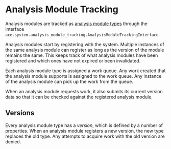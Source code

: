 # Analysis Module Tracking

Analysis modules are tracked as [analysis module types](analysis_module_type.md) through the interface `ace.system.analysis_module_tracking.AnalysisModuleTrackingInterface`. 

Analysis modules start by registering with the system. Multiple instances of the same analysis module can register as long as the version of the module remains the same. This keeps track of what analysis modules have been registered and which ones have not expired or been invalidated.

Each analysis module type is assigned a work queue. Any work created that the analysis module supports is assigned to the work queue. Any instance of the analysis module can pick up the work from the queue.

When an analysis module requests work, it also submits its current version data so that it can be checked against the registered analysis module.

## Versions

Every analysis module type has a *version*, which is defined by a number of properties. When an analysis module registers a new version, the new type replaces the old type. Any attempts to acquire work with the old version are denied.